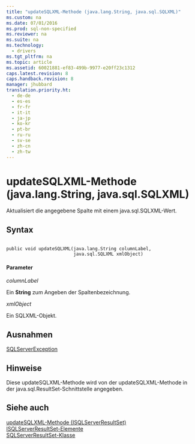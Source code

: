 ```yaml
---
title: "updateSQLXML-Methode (java.lang.String, java.sql.SQLXML)"
ms.custom: na
ms.date: 07/01/2016
ms.prod: sql-non-specified
ms.reviewer: na
ms.suite: na
ms.technology: 
  - drivers
ms.tgt_pltfrm: na
ms.topic: article
ms.assetid: 60021881-ef83-499b-9977-e20ff23c1312
caps.latest.revision: 8
caps.handback.revision: 8
manager: jhubbard
translation.priority.ht: 
  - de-de
  - es-es
  - fr-fr
  - it-it
  - ja-jp
  - ko-kr
  - pt-br
  - ru-ru
  - sv-se
  - zh-cn
  - zh-tw
---
```

# updateSQLXML-Methode (java.lang.String, java.sql.SQLXML)
  Aktualisiert die angegebene Spalte mit einem java.sql.SQLXML\-Wert.  
  
## Syntax  
  
```  
  
public void updateSQLXML(java.lang.String columnLabel,  
                         java.sql.SQLXML xmlObject)  
```  
  
#### Parameter  
 *columnLabel*  
  
 Ein **String** zum Angeben der Spaltenbezeichnung.  
  
 *xmlObject*  
  
 Ein SQLXML\-Objekt.  
  
## Ausnahmen  
 [SQLServerException](../content/SQLServerException-Class.md)  
  
## Hinweise  
 Diese updateSQLXML\-Methode wird von der updateSQLXML\-Methode in der java.sql.ResultSet\-Schnittstelle angegeben.  
  
## Siehe auch  
 [updateSQLXML-Methode &#40;ISQLServerResultSet&#41;](../content/updateSQLXML-Method--SQLServerResultSet-.md)   
 [ISQLServerResultSet-Elemente](../content/SQLServerResultSet-Members.md)   
 [SQLServerResultSet-Klasse](../content/SQLServerResultSet-Class.md)  
  
  